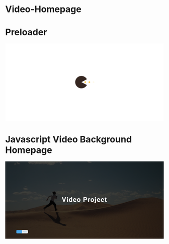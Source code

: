 # Video-Homepage

# Preloader
![scrnsht 1](./img/1.png)

# Javascript Video Background Homepage 
![scrnsht 2](./img/2.png)
